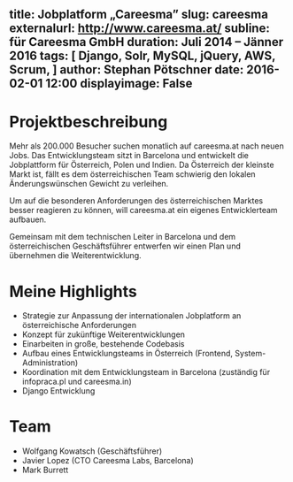 title: Jobplatform „Careesma”
slug: careesma
externalurl: http://www.careesma.at/
subline: für Careesma GmbH
duration: Juli 2014 – Jänner 2016
tags: [ Django, Solr, MySQL, jQuery, AWS, Scrum, ]
author: Stephan Pötschner
date: 2016-02-01 12:00
displayimage: False
---

# Projektbeschreibung

Mehr als 200.000 Besucher suchen monatlich auf careesma.at nach neuen Jobs. 
Das Entwicklungsteam sitzt in Barcelona und entwickelt die Jobplattform für Österreich, Polen und Indien.
Da Österreich der kleinste Markt ist, fällt es dem österreichischen Team schwierig den lokalen Änderungswünschen 
Gewicht zu verleihen.

Um auf die besonderen Anforderungen des österreichischen Marktes besser
reagieren zu können, will careesma.at ein eigenes Entwicklerteam aufbauen.

Gemeinsam mit dem technischen Leiter in Barcelona und dem österreichischen Geschäftsführer entwerfen wir einen Plan 
und übernehmen die Weiterentwicklung.

# Meine Highlights

* Strategie zur Anpassung der internationalen Jobplatform an österreichische Anforderungen
* Konzept für zukünftige Weiterentwicklungen
* Einarbeiten in große, bestehende Codebasis
* Aufbau eines Entwicklungsteams in Österreich (Frontend, System-Administration)
* Koordination mit dem Entwicklungsteam in Barcelona
 (zuständig für infopraca.pl und careesma.in)
* Django Entwicklung

# Team

* Wolfgang Kowatsch (Geschäftsführer)
* Javier Lopez (CTO Careesma Labs, Barcelona)
* Mark Burrett
